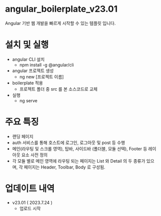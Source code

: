 # angular_boilerplate_v23.01
Angular 기반 웹 개발을 빠르게 시작할 수 있는 템플릿 입니다.

# 설치 및 실행 
 - angular CLI 설치
   - npm install -g @angular/cli
 - angular 프로젝트 생성
   - ng new [프로젝트 이름]
 - boilerplate 적용
   - 프로젝트 폴더 중 src 를 본 소스코드로 교체
 - 실행
   - ng serve

# 주요 특징
 - 랜딩 페이지
 - auth 서비스를 통해 호스트에 로그인, 로그아웃 및 post 등 수행
 - 메인(라우팅 및 스크롤 영역), 탑바, 사이드바 (폴더블, 모듈 선택), Footer 등 레이아웃 요소 사전 정의
 - 각 모듈 별로 메인 영역에 라우팅 되는 페이지는 List 와 Detail 의 두 종류가 있으며, 각 페이지는 Header, Toolbar, Body 로 구성됨.

# 업데이트 내역
  - v23.01 ( 2023.7.24 )
    - 업로드 시작

